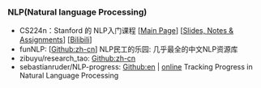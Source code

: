 ### NLP(Natural language Processing)

- CS224n：Stanford 的 NLP入门课程 \[[Main Page](http://web.stanford.edu/class/cs224n/index.html)\] \[[Slides, Notes & Assignments](http://web.stanford.edu/class/cs224n/index.html#schedule)\] \[[Bilibili](https://www.bilibili.com/video/BV1Eb411H7Pq/)\]
- funNLP: [[Github:zh-cn](https://github.com/fighting41love/funNLP)] NLP民工的乐园: 几乎最全的中文NLP资源库
- zibuyu/research_tao: [Github:zh-cn](https://github.com/zibuyu/research_tao?tab=readme-ov-file)
- sebastianruder/NLP-progress: [Github:en](https://github.com/sebastianruder/NLP-progress) | [online](https://nlpprogress.com/) Tracking Progress in Natural Language Processing
